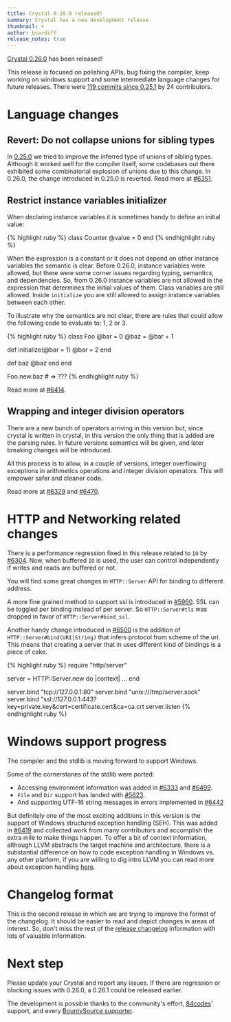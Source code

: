 ```yaml
---
title: Crystal 0.26.0 released!
summary: Crystal has a new development release.
thumbnail: +
author: bcardiff
release_notes: true
---
```


[Crystal 0.26.0](https://github.com/crystal-lang/crystal/releases/tag/0.26.0) has been released!

This release is focused on polishing APIs, bug fixing the compiler, keep working on windows support and some intermediate language changes for future releases. There were [119 commits since 0.25.1](https://github.com/crystal-lang/crystal/compare/0.25.1...0.26.0) by 24 contributors.

# Language changes

## Revert: Do not collapse unions for sibling types

In [0.25.0](/2018/06/15/crystal-0.25.0-released.html#do-not-collapse-unions-for-sibling-types) we tried to improve the inferred type of unions of sibling types. Although it worked well for the compiler itself, some codebases out there exhibited some combinatorial explosion of unions due to this change. In 0.26.0, the change introduced in 0.25.0 is reverted. Read more at [#6351](https://github.com/crystal-lang/crystal/pull/6351).

## Restrict instance variables initializer

When declaring instance variables it is sometimes handy to define an initial value:

<div class="code_section">{% highlight ruby %}
class Counter
  @value = 0
end
{% endhighlight ruby %}</div>

When the expression is a constant or it does not depend on other instance variables the semantic is clear. Before 0.26.0, instance variables were allowed, but there were some corner issues regarding typing, semantics, and dependencies. So, from 0.26.0 instance variables are not allowed in the expression that determines the initial values of them. Class variables are still allowed. Inside `initialize` you are still allowed to assign instance variables between each other.

To illustrate why the semantics are not clear, there are rules that could allow the following code to evaluate to: 1, 2 or 3.

<div class="code_section">{% highlight ruby %}
class Foo
  @bar = 0
  @baz = @bar + 1

  def initialize(@bar = 1)
    @bar = 2
  end

  def baz
    @baz
  end
end

Foo.new.baz # => ???
{% endhighlight ruby %}</div>

Read more at [#6414](https://github.com/crystal-lang/crystal/pull/6414).

## Wrapping and integer division operators

There are a new bunch of operators arriving in this version but, since crystal is written in crystal, in this version the only thing that is added are the parsing rules. In future versions semantics will be given, and later breaking changes will be introduced.

All this process is to allow, in a couple of versions, integer overflowing exceptions in arithmetics operations and integer division operators. This will empower safer and cleaner code.

Read more at [#6329](https://github.com/crystal-lang/crystal/pull/6329) and [#6470](https://github.com/crystal-lang/crystal/pull/6470).

# HTTP and Networking related changes

There is a performance regression fixed in this release related to `IO` by [#6304](https://github.com/crystal-lang/crystal/pull/6304). Now, when buffered `IO` is used, the user can control independently if writes and reads are buffered or not.

You will find some great changes in `HTTP::Server` API for binding to different address.

A more fine grained method to support ssl is introduced in [#5960](https://github.com/crystal-lang/crystal/pull/5960). SSL can be toggled per binding instead of per server. So `HTTP::Server#tls` was dropped in favor of `HTTP::Server#bind_ssl`.

Another handy change introduced in [#6500](https://github.com/crystal-lang/crystal/pull/6500) is the addition of  `HTTP::Server#bind(URI|String)` that infers protocol from scheme of the uri. This means that creating a server that in uses different kind of bindings is a piece of cake.

<div class="code_section">{% highlight ruby %}
require "http/server"

server = HTTP::Server.new do |context|
  ...
end

server.bind "tcp://127.0.0.1:80"
server.bind "unix:///tmp/server.sock"
server.bind "ssl://127.0.0.1:443?key=private.key&cert=certificate.cert&ca=ca.crt
server.listen
{% endhighlight ruby %}</div>

# Windows support progress

The compiler and the stdlib is moving forward to support Windows.

Some of the cornerstones of the stdlib were ported:

* Accessing environment information was added in [#6333](https://github.com/crystal-lang/crystal/pull/6333) and [#6499](https://github.com/crystal-lang/crystal/pull/6499).
* `File` and `Dir` support has landed with [#5623](https://github.com/crystal-lang/crystal/pull/5623).
* And supporting UTF-16 string messages in errors implemented in [#6442](https://github.com/crystal-lang/crystal/pull/6442)

But definitely one of the most exciting additions in this version is the support of Windows structured exception handling (SEH). This was added in [#6419](https://github.com/crystal-lang/crystal/pull/6419) and collected work from many contributors and accomplish the extra mile to make things happen. To offer a bit of context information, although LLVM abstracts the target machine and architecture, there is a substantial difference on how to code exception handling in Windows vs. any other platform, if you are willing to dig intro LLVM you can read more about exception handling [here](https://llvm.org/docs/ExceptionHandling.html#wineh).

# Changelog format

This is the second release in which we are trying to improve the format of the changelog. It should be easier to read and depict changes in areas of interest. So, don't miss the rest of the [release changelog](https://github.com/crystal-lang/crystal/releases/tag/0.26.0) information with lots of valuable information.

# Next step

Please update your Crystal and report any issues. If there are regression or blocking issues with 0.26.0, a 0.26.1 could be released earlier.

The development is possible thanks to the community's effort, [84codes](https://www.84codes.com/)' support, and every [BountySource supporter](https://crystal-lang.org/sponsors).

